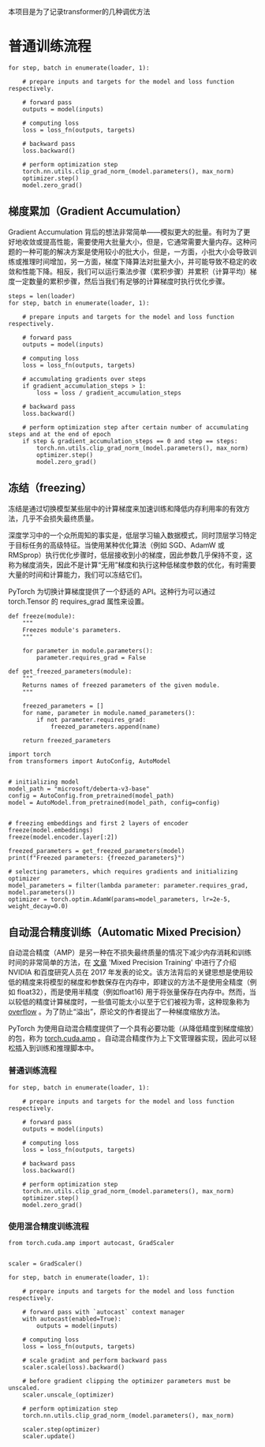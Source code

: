 本项目是为了记录transformer的几种调优方法



# 普通训练流程

```text
for step, batch in enumerate(loader, 1):
    
    # prepare inputs and targets for the model and loss function respectively.
    
    # forward pass
    outputs = model(inputs)
    
    # computing loss
    loss = loss_fn(outputs, targets)
    
    # backward pass
    loss.backward()
    
    # perform optimization step
    torch.nn.utils.clip_grad_norm_(model.parameters(), max_norm)
    optimizer.step()
    model.zero_grad()
```

## 梯度累加（Gradient Accumulation）

Gradient Accumulation 背后的想法非常简单——模拟更大的批量。有时为了更好地收敛或提高性能，需要使用大批量大小，但是，它通常需要大量内存。这种问题的一种可能的解决方案是使用较小的批大小，但是，一方面，小批大小会导致训练或推理时间增加，另一方面，梯度下降算法对批量大小，并可能导致不稳定的收敛和性能下降。相反，我们可以运行乘法步骤（累积步骤）并累积（计算平均）梯度一定数量的累积步骤，然后当我们有足够的计算梯度时执行优化步骤。

```
steps = len(loader)
for step, batch in enumerate(loader, 1):
    
    # prepare inputs and targets for the model and loss function respectively.
    
    # forward pass
    outputs = model(inputs)
    
    # computing loss
    loss = loss_fn(outputs, targets)
    
    # accumulating gradients over steps
    if gradient_accumulation_steps > 1:
        loss = loss / gradient_accumulation_steps
    
    # backward pass
    loss.backward()
    
    # perform optimization step after certain number of accumulating steps and at the end of epoch
    if step & gradient_accumulation_steps == 0 and step == steps:
        torch.nn.utils.clip_grad_norm_(model.parameters(), max_norm)
        optimizer.step()
        model.zero_grad()
```

## 冻结（freezing）

冻结是通过切换模型某些层中的计算梯度来加速训练和降低内存利用率的有效方法，几乎不会损失最终质量。

深度学习中的一个众所周知的事实是，低层学习输入数据模式，同时顶层学习特定于目标任务的高级特征。当使用某种优化算法（例如 SGD、AdamW 或 RMSprop）执行优化步骤时，低层接收到小的梯度，因此参数几乎保持不变，这称为梯度消失，因此不是计算“无用”梯度和执行这种低梯度参数的优化，有时需要大量的时间和计算能力，我们可以冻结它们。

PyTorch 为切换计算梯度提供了一个舒适的 API。这种行为可以通过 torch.Tensor 的 requires_grad 属性来设置。

```
def freeze(module):
    """
    Freezes module's parameters.
    """
    
    for parameter in module.parameters():
        parameter.requires_grad = False
        
def get_freezed_parameters(module):
    """
    Returns names of freezed parameters of the given module.
    """
    
    freezed_parameters = []
    for name, parameter in module.named_parameters():
        if not parameter.requires_grad:
            freezed_parameters.append(name)
            
    return freezed_parameters
```

```
import torch
from transformers import AutoConfig, AutoModel


# initializing model
model_path = "microsoft/deberta-v3-base"
config = AutoConfig.from_pretrained(model_path)
model = AutoModel.from_pretrained(model_path, config=config)


# freezing embeddings and first 2 layers of encoder
freeze(model.embeddings)
freeze(model.encoder.layer[:2])

freezed_parameters = get_freezed_parameters(model)
print(f"Freezed parameters: {freezed_parameters}")

# selecting parameters, which requires gradients and initializing optimizer
model_parameters = filter(lambda parameter: parameter.requires_grad, model.parameters())
optimizer = torch.optim.AdamW(params=model_parameters, lr=2e-5, weight_decay=0.0)
```

## 自动混合精度训练（Automatic Mixed Precision）

自动混合精度（AMP）是另一种在不损失最终质量的情况下减少内存消耗和训练时间的非常简单的方法，在 [文章](https://link.zhihu.com/?target=https%3A//arxiv.org/abs/1710.03740) 'Mixed Precision Training' 中进行了介绍NVIDIA 和百度研究人员在 2017 年发表的论文。该方法背后的关键思想是使用较低的精度来将模型的梯度和参数保存在内存中，即建议的方法不是使用全精度（例如 float32），而是使用半精度（例如float16) 用于将张量保存在内存中。然而，当以较低的精度计算梯度时，一些值可能太小以至于它们被视为零，这种现象称为[overflow](https://link.zhihu.com/?target=https%3A//en.wikipedia.org/wiki/Integer_overflow) 。为了防止“溢出”，原论文的作者提出了一种梯度缩放方法。

PyTorch 为使用自动混合精度提供了一个具有必要功能（从降低精度到梯度缩放）的包，称为 [torch.cuda.amp](https://link.zhihu.com/?target=https%3A//pytorch.org/docs/stable/amp.html) 。自动混合精度作为上下文管理器实现，因此可以轻松插入到训练和推理脚本中。

### 普通训练流程

```text
for step, batch in enumerate(loader, 1):
    
    # prepare inputs and targets for the model and loss function respectively.
    
    # forward pass
    outputs = model(inputs)
    
    # computing loss
    loss = loss_fn(outputs, targets)
    
    # backward pass
    loss.backward()
    
    # perform optimization step
    torch.nn.utils.clip_grad_norm_(model.parameters(), max_norm)
    optimizer.step()
    model.zero_grad()
```

### 使用混合精度训练流程

```text
from torch.cuda.amp import autocast, GradScaler


scaler = GradScaler()

for step, batch in enumerate(loader, 1):
    
    # prepare inputs and targets for the model and loss function respectively.

    # forward pass with `autocast` context manager
    with autocast(enabled=True):
        outputs = model(inputs)
    
    # computing loss
    loss = loss_fn(outputs, targets)
    
    # scale gradint and perform backward pass
    scaler.scale(loss).backward()
    
    # before gradient clipping the optimizer parameters must be unscaled.
    scaler.unscale_(optimizer)
    
    # perform optimization step
    torch.nn.utils.clip_grad_norm_(model.parameters(), max_norm)
    
    scaler.step(optimizer)
    scaler.update()
```